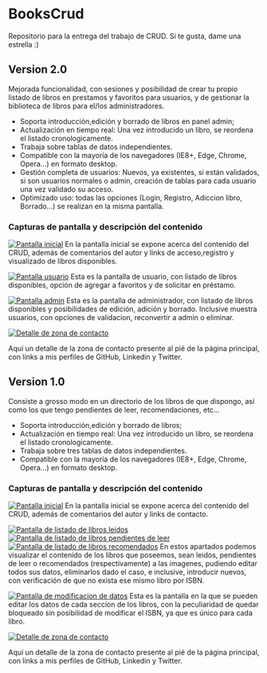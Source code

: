 # BooksCrud
Repositorio para la entrega del trabajo de CRUD. Si te gusta, dame una estrella :)

## Version 2.0
Mejorada funcionalidad, con sesiones y posibilidad de crear tu propio listado de libros en prestamos y favoritos para usuarios, y de gestionar la biblioteca de libros para el/los administradores.


- Soporta introducción,edición y borrado de libros en panel admin;
- Actualización en tiempo real: Una vez introducido un libro, se reordena el listado cronologicamente.
- Trabaja sobre tablas de datos independientes.
- Compatible con la mayoría de los navegadores (IE8+, Edge, Chrome, Opera...) en formato desktop.
- Gestión completa de usuarios: Nuevos, ya existentes, si están validados, si son usuarios normales o admin, creación de tablas para cada usuario una vez validado su acceso.
- Optimizado uso: todas las opciones (Login, Registro, Adiccion libro, Borrado...) se realizan en la misma pantalla.

### Capturas de pantalla y descripción del contenido
[![Pantalla inicial](https://github.com/Alegarse/BooksCrud/blob/master/imgs/Inicial2.PNG "Pantalla de listado de libros leidos")](https://github.com/Alegarse/BooksCrud/blob/master/imgs/Inicial2.PNG "Pantalla de listado de libros leidos")
En la pantalla inicial se expone acerca del contenido del CRUD, además de comentarios del autor y links de acceso,registro y visualizado de libros disponibles.
 
[![Pantalla usuario](https://github.com/Alegarse/BooksCrud/blob/master/imgs/Usuario.PNG "Pantalla de panel de usuario")](https://github.com/Alegarse/BooksCrud/blob/master/imgs/Usuario.PNG "Pantalla de panel de usuario")
Esta es la pantalla de usuario, con listado de libros disponibles, opción de agregar a favoritos y de solicitar en préstamo.

[![Pantalla admin](https://github.com/Alegarse/BooksCrud/blob/master/imgs/Admin.PNG "Pantalla de panel de administrador")](https://github.com/Alegarse/BooksCrud/blob/master/imgs/Admin.PNG "Pantalla de panel de administrador")
Esta es la pantalla de administrador, con listado de libros disponibles y posibilidades de edición, adición y borrado. Inclusive muestra usuarios, con opciones de validacion, reconvertir a admin o eliminar.

[![Detalle de zona de contacto](https://github.com/Alegarse/BooksCrud/blob/master/Desc/Desc6.PNG "Detalle de zona de contacto")](https://github.com/Alegarse/BooksCrud/blob/master/Desc/Desc6.PNG "Detalle de zona de contacto")

Aquí un detalle de la zona de contacto presente al pié de la página principal, con links a mis perfiles de GitHub, Linkedin y Twitter.



## Version 1.0
Consiste a grosso modo en un directorio de los libros de que dispongo, así como los que tengo pendientes de leer, recomendaciones, etc...


- Soporta introducción,edición y borrado de libros;
- Actualización en tiempo real: Una vez introducido un libro, se reordena el listado cronologicamente.
- Trabaja sobre tres tablas de datos independientes.
- Compatible con la mayoría de los navegadores (IE8+, Edge, Chrome, Opera...) en formato desktop.


### Capturas de pantalla y descripción del contenido
[![Pantalla inicial](https://github.com/Alegarse/BooksCrud/blob/master/Desc/Desc1.PNG "Pantalla inicial")](https://github.com/Alegarse/BooksCrud/blob/master/Desc/Desc1.PNG "Pantalla inicial")
En la pantalla inicial se expone acerca del contenido del CRUD, además de comentarios del autor y links de contacto.
 
[![Pantalla de listado de libros leidos](https://github.com/Alegarse/BooksCrud/blob/master/Desc/Desc2.PNG "Pantalla de listado de libros leidos")](https://github.com/Alegarse/BooksCrud/blob/master/Desc/Desc2.PNG "Pantalla de listado de libros leidos")
[![Pantalla de listado de libros pendientes de leer](https://github.com/Alegarse/BooksCrud/blob/master/Desc/Desc3.PNG "Pantalla de listado de libros pendientes de leer")](https://github.com/Alegarse/BooksCrud/blob/master/Desc/Desc3.PNG "Pantalla de listado de libros pendientes de leer")
[![Pantalla de listado de libros recomendados](https://github.com/Alegarse/BooksCrud/blob/master/Desc/Desc4.PNG "Pantalla de listado de libros recomendados")](https://github.com/Alegarse/BooksCrud/blob/master/Desc/Desc4.PNG "Pantalla de listado de libros recomendados")
En estos apartados podemos visualizar el contenido de los libros que poseemos, sean leidos, pendientes de leer o recomendados (respectivamente) a las imagenes, pudiendo editar todos sus datos, eliminarlos dado el caso, e inclusive, introducir nuevos, con verificación de que no exista ese mismo libro por ISBN.

[![Pantalla de modificacion de datos](https://github.com/Alegarse/BooksCrud/blob/master/Desc/Desc5.PNG "Pantalla de modificacion de datos")](https://github.com/Alegarse/BooksCrud/blob/master/Desc/Desc5.PNG "Pantalla de modificacion de datos")
Esta es la pantalla en la que se pueden editar los datos de cada seccion de los libros, con la peculiaridad de quedar bloqueado sin posibilidad de modificar el ISBN, ya que es único para cada libro.

[![Detalle de zona de contacto](https://github.com/Alegarse/BooksCrud/blob/master/Desc/Desc6.PNG "Detalle de zona de contacto")](https://github.com/Alegarse/BooksCrud/blob/master/Desc/Desc6.PNG "Detalle de zona de contacto")

Aquí un detalle de la zona de contacto presente al pié de la página principal, con links a mis perfiles de GitHub, Linkedin y Twitter.
